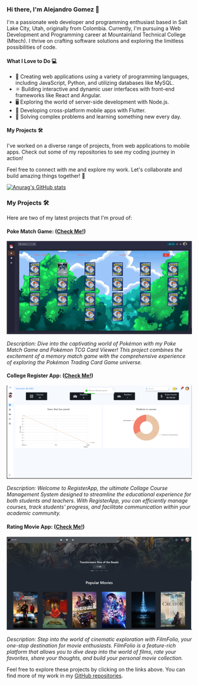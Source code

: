 ### Hi there, I'm Alejandro Gomez 👋

I'm a passionate web developer and programming enthusiast based in Salt Lake City, Utah, originally from Colombia. Currently, I'm pursuing a Web Development and Programming career at Mountainland Technical College (Mtech). I thrive on crafting software solutions and exploring the limitless possibilities of code.

#### What I Love to Do 💻

- 🚀 Creating web applications using a variety of programming languages, including JavaScript, Python, and utilizing databases like MySQL.
- ⚛️ Building interactive and dynamic user interfaces with front-end frameworks like React and Angular.
- 🖥️ Exploring the world of server-side development with Node.js.
- 📱 Developing cross-platform mobile apps with Flutter.
- 🧩 Solving complex problems and learning something new every day.

#### My Projects 🛠️

I've worked on a diverse range of projects, from web applications to mobile apps. Check out some of my repositories to see my coding journey in action!

Feel free to connect with me and explore my work. Let's collaborate and build amazing things together! 🌟

[![Anurag's GitHub stats](https://github-readme-stats.vercel.app/api?username=AlejoC98)](https://github.com/AlejoC98/github-readme-stats&show_icons=true)

### My Projects 🛠️

Here are two of my latest projects that I'm proud of:

#### Poke Match Game: ([Check Me!](https://github.com/AlejoC98/React-PokeApp))

![App Name 1](Poke-Match.png)

_Description: Dive into the captivating world of Pokémon with my Poke Match Game and Pokémon TCG Card Viewer! This project combines the excitement of a memory match game with the comprehensive experience of exploring the Pokémon Trading Card Game universe._

#### College Register App: ([Check Me!](https://github.com/AlejoC98/RegisterApp))

![App Name 2](RegisterApp.png)

_Description: Welcome to RegisterApp, the ultimate Collage Course Management System designed to streamline the educational experience for both students and teachers. With RegisterApp, you can efficiently manage courses, track students' progress, and facilitate communication within your academic community._

#### Rating Movie App: ([Check Me!](https://github.com/AlejoC98/film-folio))

![App Name 3](FilmFolio.png)

_Description: Step into the world of cinematic exploration with FilmFolio, your one-stop destination for movie enthusiasts. FilmFolio is a feature-rich platform that allows you to dive deep into the world of films, rate your favorites, share your thoughts, and build your personal movie collection._

Feel free to explore these projects by clicking on the links above. You can find more of my work in my [GitHub repositories](link-to-your-github).

